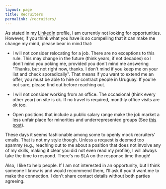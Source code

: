 ```yaml
---
layout: page
title: Recruiters
permalink: /recruiters/
---
```


As stated in my [LinkedIn](https://www.linkedin.com/in/fipar) profile, I am currently not looking for opportunities. 
However, if you think what you have is so compelling that it can make me change my mind, please bear in mind that: 

- I will not consider relocating for a job. There are no exceptions to this rule. This may change in the future (think years, if not decades) so I don't mind you poking me, provided you don't mind me answering "Thanks, but not right now, thanks. I don't mind if you keep me on your list and check sporadically". That means if you want to extend me an offer, you must be able to hire or contract people in Uruguay. If you're not sure, please find out before reaching out.  

- I will not consider working from an office. The occasional (think every other year) on site is ok. If no travel is required, monthly office visits are ok too. 

- Open positions that include a public salary range make the job market a less unfair place for minorities and underrepresented groups (See [this post](https://sifted.eu/articles/job-advert-salary-range/)).

These days it seems fashionable among some to openly mock recruiters' emails. That is not my style though. Unless a request is deemed too spammy (e.g., reaching out to me about a position that does not involve any of my skills, making it clear you did not even read my profile), I will always take the time to respond. There's no SLA on the response time though! 

Also, I like to help people. If I am not interested in an opportunity, but I think someone I know is and would recommend them, I'll ask if you'd want me to make the connection. I don't share contact details without both parties agreeing. 
